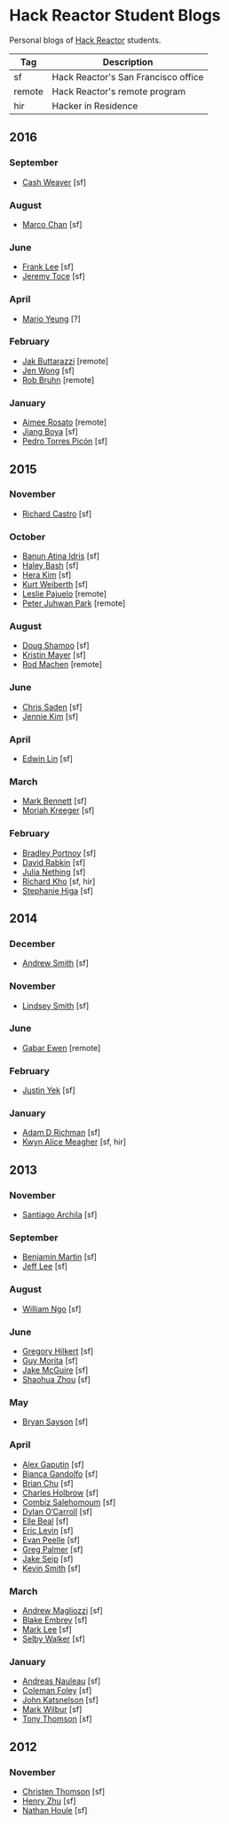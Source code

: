 # Hack Reactor Student Blogs

Personal blogs of [Hack Reactor](http://www.hackreactor.com) students.

|Tag | Description|
|---|---|
|sf | Hack Reactor's San Francisco office|
|remote | Hack Reactor's remote program|
|hir | Hacker in Residence|

## 2016

### September

- [Cash Weaver](https://www.cashweaver.com/) [sf]

### August

- [Marco Chan](https://inspiredtolive.github.io) [sf]

### June

- [Frank Lee](http://franklee77.github.io/) [sf]
- [Jeremy Toce](http://jeremytoce.github.io) [sf]

### April

- [Mario Yeung](https://github.com/marioyeung/marioblog) [?]

### February

- [Jak Buttarazzi](http://jakrazzi.github.io) [remote]
- [Jen Wong](http://medium.com/@jenwong) [sf]
- [Rob Bruhn](http://blog.modulomoments.com/) [remote]

### January

- [Aimee Rosato](http://aimeerosato.com/) [remote]
- [Jiang Boya](https://github.com/boyajay/dev-blog) [sf]
- [Pedro Torres Picón](http://pedrotp.github.io/) [sf]

## 2015

### November

- [Richard Castro](http://rscastro.github.io) [sf]

### October

- [Banun Atina Idris](http://www.bthehuman.com/) [sf]
- [Haley Bash](http://haleybash.com/) [sf]
- [Hera Kim](http://herashk.com/) [sf]
- [Kurt Weiberth](http://kurtle.io/) [sf]
- [Leslie Pajuelo](http://lesliepajuelo.github.io/) [remote]
- [Peter Juhwan Park](http://www.juhwanpark.com/) [remote]

### August

- [Doug Shamoo](http://dougshamoo.github.io) [sf]
- [Kristin Mayer](http://coldzonemt.github.io) [sf]
- [Rod Machen](http://code.rodmachen.com) [remote]

### June

- [Chris Saden](http://csaden.github.io) [sf]
- [Jennie Kim](http://www.youhavetolearncomputers.com/) [sf]

### April

- [Edwin Lin](http://eddyjs.com/) [sf]

### March

- [Mark Bennett](http://markbennett.io/) [sf]
- [Moriah Kreeger](http://riahk.github.io) [sf]

### February

- [Bradley Portnoy](https://www.bradleyportnoy.com/) [sf]
- [David Rabkin](https://davidrabkin.wordpress.com/) [sf]
- [Julia Nething](https://github.com/cjnething/formerBlog) [sf]
- [Richard Kho](http://richardkho.com/) [sf, hir]
- [Stephanie Higa](http://www.stephaniehiga.com/) [sf]

## 2014

### December

- [Andrew Smith](http://andrewsouthpaw.blogspot.com) [sf]

### November

- [Lindsey Smith](http://leaena.com/) [sf]

### June

- [Gabar Ewen](http://codingwizardry.azurewebsites.net/) [remote]

### February

- [Justin Yek](http://www.penguinhustle.com/) [sf]

### January

- [Adam D Richman](http://adrichman.github.io) [sf]
- [Kwyn Alice Meagher](https://github.com/HarleyKwyn/HarleyKwyn.github.io) [sf, hir]

## 2013

### November

- [Santiago Archila](http://sarchila.com) [sf]

### September

- [Benjamin Martin](http://martinben.com) [sf]
- [Jeff Lee](http://rebootjeff.github.io/) [sf]

### August

- [William Ngo](http://mrngoitall.net/) [sf]

### June

- [Gregory Hilkert](http://blog.ideahaven.co) [sf]
- [Guy Morita](http://guymorita.tumblr.com/) [sf]
- [Jake McGuire](http://eastbayjake.wordpress.com) [sf]
- [Shaohua Zhou](http://getshao.com) [sf]

### May

- [Bryan Sayson](http://www.bryansayson.com/) [sf]

### April

- [Alex Gaputin](http://googamanga.tumblr.com/) [sf]
- [Bianca Gandolfo](http://bgando.tumblr.com) [sf]
- [Brian Chu](http://www.brianchu.com/) [sf]
- [Charles Holbrow](http://charlesholbrow.com) [sf]
- [Combiz Salehomoum](http://combizs.tumblr.com) [sf]
- [Dylan O’Carroll](http://banjolina-jolie.tumblr.com) [sf]
- [Elle Beal](http://ellebeal.tumblr.com) [sf]
- [Eric Levin](http://ericrius1.tumblr.com) [sf]
- [Evan Peelle](http://fullstackgrowthhacker.blogspot.com) [sf]
- [Greg Palmer](http://gpalmer.me/) [sf]
- [Jake Seip](http://seip.io/) [sf]
- [Kevin Smith](http://kevinhamiltonsmith.com/) [sf]

### March

- [Andrew Magliozzi](http://pleasestealthisidea.com/) [sf]
- [Blake Embrey](http://blakeembrey.com/) [sf]
- [Mark Lee](http://markleeis.me/) [sf]
- [Selby Walker](http://selbywalker.com/) [sf]

### January

- [Andreas Nauleau](http://anauleau.tumblr.com/) [sf]
- [Coleman Foley](http://learningtocode.quora.com/) [sf]
- [John Katsnelson](http://greenbunnybearrug.wordpress.com/) [sf]
- [Mark Wilbur](http://logicmason.com/) [sf]
- [Tony Thomson](http://www.tonythomson.com/blog/) [sf]

## 2012

### November

- [Christen Thomson](http://whitepinedev.com/) [sf]
- [Henry Zhu](http://henrycode.tumblr.com/) [sf]
- [Nathan Houle](http://nathanhoule.com/) [sf]
